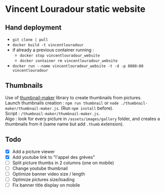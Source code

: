 # Vincent Louradour static website

## Hand deployment

- `git clone | pull`
- `docker build -t vincentlouradour`
- if already a previous container running : 
  - `docker stop vincentlouradour_website`
  - `docker container rm vincentlouradour_website`
- `docker run --name vincentlouradour_website -t -d -p 8080:80 vincentlouradour`

## Thumbnails

Use of [thumbnail-maker](https://github.com/onildoaguiar/image-thumbnail) library to create thumbnails from pictures.  
Launch thumbnails creation : `npm run thumbnail` or `node ./thumbnail-maker/thumbnail-maker.js`. (Run `npm install` before).  
Script : `/thumbnail-maker/thumbnail-maker.js`.  
Algo : look for every picture in `/assets/images/gallery` folder, and creates a thumbnails from it (same name but add `.thumb` extension).  

## Todo

- [x] Add a picture viewer 
- [x] Add youtube link to "l'appel des grèves"
- [ ] Split picture thumbs in 2 columns (one on mobile)
- [ ] Change youtube thumbnail
- [ ] Optimize banner video size / length
- [ ] Optimize pictures size/loading
- [ ] Fix banner title display on mobile 